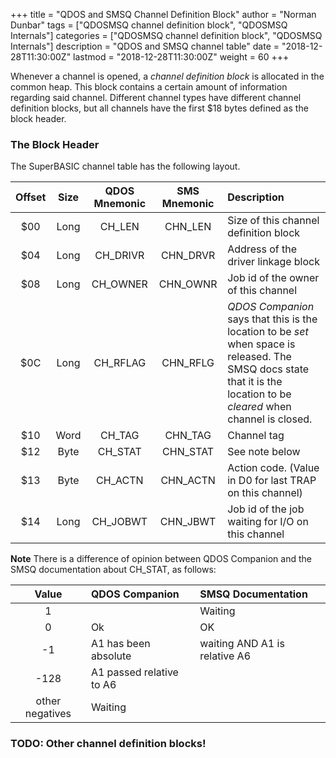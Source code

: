 +++
title = "QDOS and SMSQ Channel Definition Block"
author = "Norman Dunbar"
tags = ["QDOSMSQ channel definition block", "QDOSMSQ Internals"]
categories = ["QDOSMSQ channel definition block", "QDOSMSQ Internals"]
description = "QDOS and SMSQ channel table"
date = "2018-12-28T11:30:00Z"
lastmod = "2018-12-28T11:30:00Z"
weight = 60
+++

Whenever a channel is opened, a *channel definition block* is allocated in the common heap. This block contains a certain amount of information regarding said channel. Different channel types have different channel definition blocks, but all channels have the first $18 bytes defined as the block header.

### The Block Header

The SuperBASIC channel table has the following layout.

|Offset|Size|QDOS Mnemonic|SMS Mnemonic|Description|
| :---: | :---: | :---: | :---: | :---
|  $00   |Long |CH_LEN |CHN_LEN |Size of this channel definition block|
|  $04   |Long |CH_DRIVR |CHN_DRVR |Address of the driver linkage block|
|  $08   |Long |CH_OWNER |CHN_OWNR |Job id of the owner of this channel|
|  $0C   |Long |CH_RFLAG |CHN_RFLG |*QDOS Companion* says that  this is the location to be *set* when space is released. The SMSQ docs state that it is the location to be *cleared* when channel is closed.|
|  $10   |Word |CH_TAG |CHN_TAG |Channel tag|
|  $12   |Byte |CH_STAT |CHN_STAT |See note below|
|  $13   |Byte |CH_ACTN |CHN_ACTN |Action code. (Value in D0 for last TRAP on this channel)|
|  $14   |Long |CH_JOBWT |CHN_JBWT |Job id of the job waiting for I/O on this channel|


**Note**
There is a difference of opinion between QDOS Companion and the SMSQ documentation about CH_STAT, as follows:

|Value|QDOS Companion|SMSQ Documentation|
| :---: | :---- | :--- |
|  1  | | Waiting |
|  0  | Ok | OK |
|  -1  | A1 has been absolute | waiting AND A1 is relative A6 |
|  -128  | A1 passed relative to A6 | |
| other negatives | Waiting | |

### TODO: Other channel definition blocks!
